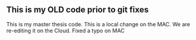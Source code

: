 ## This is my OLD code prior to git fixes
This is my master thesis code.
This is a local  change on the MAC. We are re-editing it on the Cloud. Fixed a  typo on MAC
